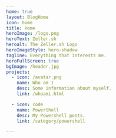 ```yaml
---
home: true
layout: BlogHome
icon: home
title: Home
heroImage: /logo.png
heroText: Zeller.sh
heroalt: The Zeller.sh Logo
heroImageStyle: hero-shadow
tagline: Everything that interests me.
heroFullScreen: true
bgImage: /header.jpg
projects:
  - icon: /avatar.png
    name: Who am I
    desc: Some information about myself.
    link: /whoami.html

  - icon: code
    name: PowerShell
    desc: My Powershell posts.
    link: /category/powershell

---
```

